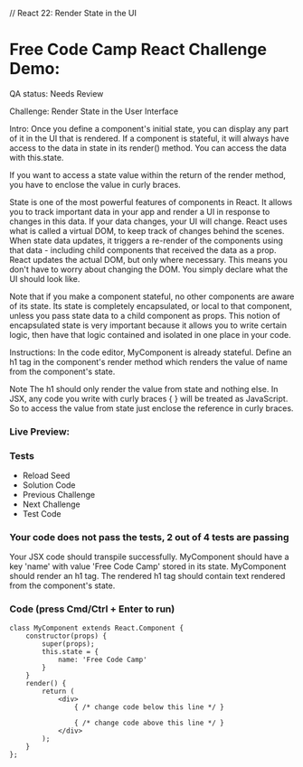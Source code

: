 // React 22: Render State in the UI

# Free Code Camp React Challenge Demo: 

QA status: Needs Review

Challenge: Render State in the User Interface

Intro: Once you define a component's initial state, you can display any part of it in the UI that is rendered. If a component is stateful, it will always have access to the data in state in its render() method. You can access the data with this.state. 

If you want to access a state value within the return of the render method, you have to enclose the value in curly braces. 

State is one of the most powerful features of components in React. It allows you to track important data in your app and render a UI in response to changes in this data. If your data changes, your UI will change. React uses what is called a virtual DOM, to keep track of changes behind the scenes. When state data updates, it triggers a re-render of the components using that data - including child components that received the data as a prop. React updates the actual DOM, but only where necessary. This means you don't have to worry about changing the DOM. You simply declare what the UI should look like. 

Note that if you make a component stateful, no other components are aware of its state. Its state is completely encapsulated, or local to that component, unless you pass state data to a child component as props. This notion of encapsulated state is very important because it allows you to write certain logic, then have that logic contained and isolated in one place in your code.

Instructions: In the code editor, MyComponent is already stateful. Define an h1 tag in the component's render method which renders the value of name from the component's state. 

Note
The h1 should only render the value from state and nothing else. In JSX, any code you write with curly braces { } will be treated as JavaScript. So to access the value from state just enclose the reference in curly braces.

### Live Preview:



### Tests

* Reload Seed
* Solution Code
* Previous Challenge
* Next Challenge
* Test Code

### Your code does not pass the tests, 2 out of 4 tests are passing
Your JSX code should transpile successfully.
MyComponent should have a key 'name' with value 'Free Code Camp' stored in its state.
MyComponent should render an h1 tag.
The rendered h1 tag should contain text rendered from the component's state.


### Code (press Cmd/Ctrl + Enter to run)

    class MyComponent extends React.Component {
        constructor(props) {
            super(props);
            this.state = {
                name: 'Free Code Camp'
            }
        }
        render() {
            return (
                <div>
                    { /* change code below this line */ }

                    { /* change code above this line */ }
                </div>
            );
        }
    };